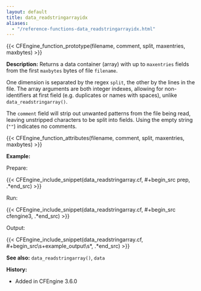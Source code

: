 ```yaml
---
layout: default
title: data_readstringarrayidx
aliases:
  - "/reference-functions-data_readstringarrayidx.html"
---
```


{{< CFEngine_function_prototype(filename, comment, split, maxentries, maxbytes) >}}

**Description:** Returns a data container (array) with up to
`maxentries` fields from the first `maxbytes` bytes of file `filename`.

One dimension is separated by the regex `split`, the other by the lines in
the file. The array arguments are both integer indexes, allowing for
non-identifiers at first field (e.g. duplicates or names with spaces), unlike
`data_readstringarray()`.

The `comment` field will strip out unwanted patterns from the file being read, leaving unstripped characters to be split into fields. Using the empty string (`""`) indicates no comments.

{{< CFEngine_function_attributes(filename, comment, split, maxentries, maxbytes) >}}

**Example:**

Prepare:

{{< CFEngine_include_snippet(data_readstringarray.cf, #\+begin_src prep, .*end_src) >}}

Run:

{{< CFEngine_include_snippet(data_readstringarray.cf, #\+begin_src cfengine3, .*end_src) >}}

Output:

{{< CFEngine_include_snippet(data_readstringarray.cf, #\+begin_src\s+example_output\s*, .*end_src) >}}

**See also:** `data_readstringarray()`, `data`

**History:**

- Added in CFEngine 3.6.0

